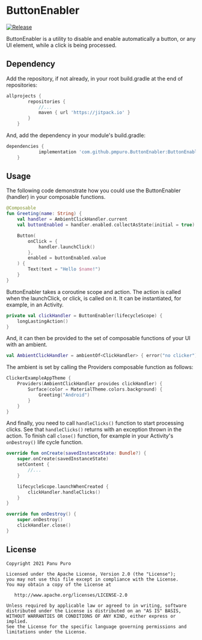 
# ButtonEnabler

[![Release](https://jitpack.io/v/pmpuro/ButtonEnabler.svg)](https://jitpack.io/#pmpuro/ButtonEnabler) 

ButtonEnabler is a utility to disable and enable automatically a button, or any UI element, 
while a click is being processed.

## Dependency

Add the repository, if not already, in your root build.gradle at the end of repositories:
```groovy
allprojects {
		repositories {
			//...
			maven { url 'https://jitpack.io' }
		}
	}
```

And, add the dependency in your module's build.gradle:
```groovy
dependencies {
	        implementation 'com.github.pmpuro.ButtonEnabler:ButtonEnabler:1.0.0'
	}
```

## Usage

The following code demonstrate how you could use the ButtonEnabler (handler) in your composable functions.

```kotlin
@Composable
fun Greeting(name: String) {
    val handler = AmbientClickHandler.current
    val buttonEnabled = handler.enabled.collectAsState(initial = true)

    Button(
        onClick = {
            handler.launchClick()
        },
        enabled = buttonEnabled.value
    ) {
        Text(text = "Hello $name!")
    }
}
```

ButtonEnabler takes a coroutine scope and action. The action is called when the launchClick, 
or click, is called on it. It can be instantiated, for example, in an Activity.

````kotlin
private val clickHandler = ButtonEnabler(lifecycleScope) {
    longLastingAction()
}
````

And, it can then be provided to the set of composable functions of your UI with an ambient.

```kotlin
val AmbientClickHandler = ambientOf<ClickHandler> { error("no clicker") }
```

The ambient is set by calling the Providers composable function as follows:

```kotlin
ClickerExampleAppTheme {
    Providers(AmbientClickHandler provides clickHandler) {
        Surface(color = MaterialTheme.colors.background) {
            Greeting("Android")
        }
    }
}
```

And finally, you need to call `handleClicks()` function to start processing clicks. 
See that `handleClicks()` returns with an exception thrown in the action.
To finish call `close()` function, for example in your Activity's `onDestroy()` life cycle function.

```kotlin
override fun onCreate(savedInstanceState: Bundle?) {
    super.onCreate(savedInstanceState)
    setContent { 
        //... 
    }

    lifecycleScope.launchWhenCreated {
        clickHandler.handleClicks()
    }
}

override fun onDestroy() {
    super.onDestroy()
    clickHandler.close()
}
```


## License

```
Copyright 2021 Panu Puro

Licensed under the Apache License, Version 2.0 (the "License");
you may not use this file except in compliance with the License.
You may obtain a copy of the License at

   http://www.apache.org/licenses/LICENSE-2.0

Unless required by applicable law or agreed to in writing, software
distributed under the License is distributed on an "AS IS" BASIS,
WITHOUT WARRANTIES OR CONDITIONS OF ANY KIND, either express or implied.
See the License for the specific language governing permissions and
limitations under the License.
```